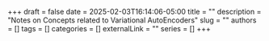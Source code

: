 +++ 
draft = false
date = 2025-02-03T16:14:06-05:00
title = ""
description = "Notes on Concepts related to Variational AutoEncoders"
slug = ""
authors = []
tags = []
categories = []
externalLink = ""
series = []
+++
